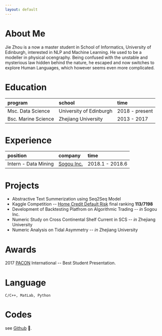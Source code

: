```yaml
---
layout: default
---
```


# About Me
Jie Zhou is a now a master student in School of Informatics, University of Edinburgh, interested in NLP and Machine Learning. He used to be a modeller in physical ocengraphy. Being confused with the unstable and mysterious law hidden behind the nature, he escaped and now switches to explore Human Languages, which however seems even more complicated.

# Education

| program           | school                 | time        |
|:------------------|:-----------------------|:------------|
|Msc. Data Science  | University of Edinburgh| 2018 - present|
|Bsc. Marine Science| Zhejiang University    | 2013 - 2017   |

# Experience

|     position         |   company         |    time      |
|:---------------------|:------------------|:-------------|
|Intern - Data Mining  | [Sogou Inc.](https://en.wikipedia.org/wiki/Sogou)| 2018.1 - 2018.6|

# Projects
* Abstractive Text Summerization using Seq2Seq Model
* Kaggle Competition -- [Home Credit Default Risk](https://www.kaggle.com/c/home-credit-default-risk) final ranking **113/7198**
* Development of Backtesting Platfrom on Algorithmic Trading -- _in_ Sogou Inc.
* Numeric Study on Cross Continental Shelf Current in SCS  -- _in_ Zhejiang University
* Numeric Analysis on Tidal Asymmetry -- _in_ Zhejiang University

# Awards
2017 [PACON](http://blog.hawaii.edu/pacon/about/organization/) International -- Best Student Presentation.

# Language
```
C/C++, MatLab, Python
```

# Codes
see [Github](https://github.com/JZ95) 🍺.